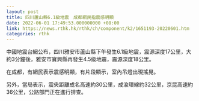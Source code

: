 ```yaml
---
layout: post
title: 四川蘆山縣6.1級地震　成都網民指震感明顯
date: 2022-06-01 17:49:53.000000000 +08:00
link: https://news.rthk.hk/rthk/ch/component/k2/1651193-20220601.htm
categories: rthk
---
```


中國地震台網公布，四川雅安市蘆山縣下午發生6.1級地震，震源深度17公里，大約3分鐘後，雅安市寶興縣再發生4.5级地震，震源深度18公里。

在成都，有網民表示震感明顯，有片段顯示，室內吊燈出現搖晃。

另外，當局表示，震央距離成名高速約30公里，成渝環線約32公里，京昆高速約36公里，公路部門正在進行排查。
